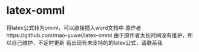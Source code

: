 # latex-omml
将latex公式转为omml，可以直接插入word文档中
原作者https://github.com/mao-yuwei/latex-omml
由于原作者太长时间没有维护，所以自己维护，不定时更新
若出现有未支持的的latex公式，请联系我
